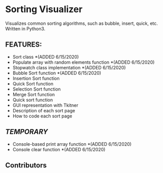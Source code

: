# Sorting Visualizer

Visualizes common sorting algorithms, such as bubble, insert, quick, etc. Written in Python3.

## FEATURES:
  - Sort class *(ADDED 6/15/2020)
  - Populate array with random elements function *(ADDED 6/15/2020)
  - Stopwatch class implementation  *(ADDED 6/15/2020)
  - Bubble Sort function *(ADDED 6/15/2020)
  - Insertion Sort function
  - Quick Sort function
  - Selection Sort function
  - Merge Sort function
  - Quick sort function
  - GUI representation with Tkitner
  - Description of each sort page
  - How to code each sort page
  
## *TEMPORARY*
  - Console-based print array function *(ADDED 6/15/2020)
  - Console clear function *(ADDED 6/15/2020)

## Contributors
